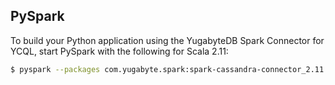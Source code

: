 
## PySpark

To build your Python application using the YugabyteDB Spark Connector for YCQL, start PySpark with the following for Scala 2.11:

```sh
$ pyspark --packages com.yugabyte.spark:spark-cassandra-connector_2.11:2.4-yb
```

